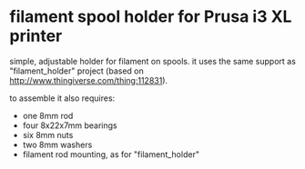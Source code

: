 filament spool holder for Prusa i3 XL printer
===

simple, adjustable holder for filament on spools. it uses the same support as
"filament_holder" project (based on http://www.thingiverse.com/thing:112831).

to assemble it also requires:
 - one 8mm rod
 - four 8x22x7mm bearings
 - six 8mm nuts
 - two 8mm washers
 - filament rod mounting, as for "filament_holder"
